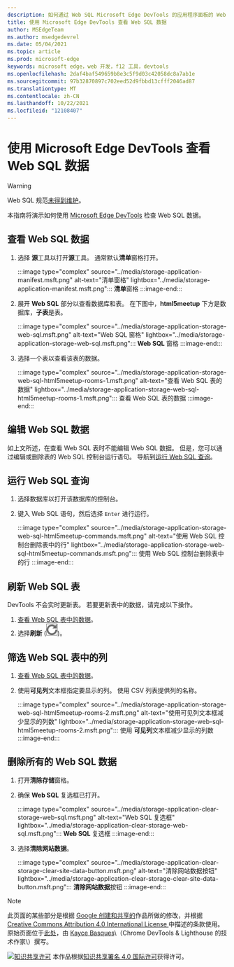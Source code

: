 ```yaml
---
description: 如何通过 Web SQL Microsoft Edge DevTools 的应用程序面板的 Web SQL 数据。
title: 使用 Microsoft Edge DevTools 查看 Web SQL 数据
author: MSEdgeTeam
ms.author: msedgedevrel
ms.date: 05/04/2021
ms.topic: article
ms.prod: microsoft-edge
keywords: microsoft edge，web 开发，f12 工具，devtools
ms.openlocfilehash: 2daf4baf549659b8e3c5f9d03c42058dc8a7ab1e
ms.sourcegitcommit: 97b32870897c702eed52d9fbbd13cfff2046ad87
ms.translationtype: MT
ms.contentlocale: zh-CN
ms.lasthandoff: 10/22/2021
ms.locfileid: "12108407"
---
```

<!-- Copyright Kayce Basques

   Licensed under the Apache License, Version 2.0 (the "License");
   you may not use this file except in compliance with the License.
   You may obtain a copy of the License at

       https://www.apache.org/licenses/LICENSE-2.0

   Unless required by applicable law or agreed to in writing, software
   distributed under the License is distributed on an "AS IS" BASIS,
   WITHOUT WARRANTIES OR CONDITIONS OF ANY KIND, either express or implied.
   See the License for the specific language governing permissions and
   limitations under the License.  -->
# <a name="view-web-sql-data-with-microsoft-edge-devtools"></a>使用 Microsoft Edge DevTools 查看 Web SQL 数据

> [!WARNING]
> Web SQL 规范[未得到维护][W3CWebSQLStatus]。

本指南将演示如何使用 [Microsoft Edge DevTools][MicrosoftEdgeDevTools] 检查 Web SQL 数据。

## <a name="view-web-sql-data"></a>查看 Web SQL 数据

1.  选择 **源**工具以打开**源**工具。  通常默认**清单**窗格打开。

    :::image type="complex" source="../media/storage-application-manifest.msft.png" alt-text="清单窗格" lightbox="../media/storage-application-manifest.msft.png":::
       **清单**窗格
    :::image-end:::

1.  展开 **Web SQL** 部分以查看数据库和表。  在下图中，**html5meetup** 下方是数据库，**子表**是表。

    :::image type="complex" source="../media/storage-application-storage-web-sql.msft.png" alt-text="Web SQL 窗格" lightbox="../media/storage-application-storage-web-sql.msft.png":::
       **Web SQL** 窗格
    :::image-end:::

1.  选择一个表以查看该表的数据。

    :::image type="complex" source="../media/storage-application-storage-web-sql-html5meetup-rooms-1.msft.png" alt-text="查看 Web SQL 表的数据" lightbox="../media/storage-application-storage-web-sql-html5meetup-rooms-1.msft.png":::
       查看 Web SQL 表的数据
    :::image-end:::

## <a name="edit-web-sql-data"></a>编辑 Web SQL 数据

如上文所述，在查看 Web SQL 表时不能编辑 Web SQL 数据。  但是，您可以通过编辑或删除表的 Web SQL 控制台运行语句。  导航到[运行 Web SQL 查询](#run-web-sql-queries)。

## <a name="run-web-sql-queries"></a>运行 Web SQL 查询

1.  选择数据库以打开该数据库的控制台。
1.  键入 Web SQL 语句，然后选择 `Enter` 进行运行。

    :::image type="complex" source="../media/storage-application-storage-web-sql-html5meetup-commands.msft.png" alt-text="使用 Web SQL 控制台删除表中的行" lightbox="../media/storage-application-storage-web-sql-html5meetup-commands.msft.png":::
       使用 Web SQL 控制台删除表中的行
    :::image-end:::

## <a name="refresh-a-web-sql-table"></a>刷新 Web SQL 表

DevTools 不会实时更新表。  若要更新表中的数据，请完成以下操作。

1.  [查看 Web SQL 表中的数据](#view-web-sql-data)。
1.  选择**刷新** \(![Refresh](../media/refresh-icon.msft.png)\)。

## <a name="filter-out-columns-in-a-web-sql-table"></a>筛选 Web SQL 表中的列

1.  [查看 Web SQL 表中的数据](#view-web-sql-data)。
1.  使用**可见列**文本框指定要显示的列。  使用 CSV 列表提供列的名称。

    :::image type="complex" source="../media/storage-application-storage-web-sql-html5meetup-rooms-2.msft.png" alt-text="使用可见列文本框减少显示的列数" lightbox="../media/storage-application-storage-web-sql-html5meetup-rooms-2.msft.png":::
       使用 **可见列**文本框减少显示的列数
    :::image-end:::

## <a name="delete-all-web-sql-data"></a>删除所有的 Web SQL 数据

1.  打开**清除存储**窗格。
1.  确保 **Web SQL** 复选框已打开。

    :::image type="complex" source="../media/storage-application-clear-storage-web-sql.msft.png" alt-text="Web SQL 复选框" lightbox="../media/storage-application-clear-storage-web-sql.msft.png":::
       **Web SQL** 复选框
    :::image-end:::

1.  选择**清除网站数据**。

    :::image type="complex" source="../media/storage-application-clear-storage-clear-site-data-button.msft.png" alt-text="清除网站数据按钮" lightbox="../media/storage-application-clear-storage-clear-site-data-button.msft.png":::
       **清除网站数据**按钮
    :::image-end:::


<!-- ====================================================================== -->
<!-- links -->

[MicrosoftEdgeDevTools]: ../../devtools-guide-chromium/index.md "Microsoft Edge 开发人员工具|Microsoft Docs"

[W3CWebSQLStatus]: https://w3.org/TR/webdatabase/#status-of-this-document "Web SQL 数据库 | W3C"


<!-- ====================================================================== -->
> [!NOTE]
> 此页面的某些部分是根据 [Google 创建和共享的][GoogleSitePolicies]作品所做的修改，并根据[ Creative Commons Attribution 4.0 International License ][CCA4IL]中描述的条款使用。
> 原始页面位于[此处](https://developers.google.com/web/tools/chrome-devtools/storage/websql)，由 [Kayce Basques][KayceBasques]\（Chrome DevTools \& Lighthouse 的技术作家\）撰写。

[![知识共享许可][CCby4Image]][CCA4IL] 本作品根据[知识共享署名 4.0 国际许可][CCA4IL]获得许可。

[CCA4IL]: https://creativecommons.org/licenses/by/4.0
[CCby4Image]: https://i.creativecommons.org/l/by/4.0/88x31.png
[GoogleSitePolicies]: https://developers.google.com/terms/site-policies
[KayceBasques]: https://developers.google.com/web/resources/contributors#kayce-basques
